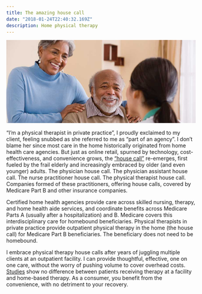 ```yaml
---
title: The amazing house call
date: "2018-01-24T22:40:32.169Z"
description: Home physical therapy
---
```

![housecall](./housecall.jpg)

“I’m a physical therapist in private practice”, I proudly exclaimed to my client, feeling snubbed as she referred to me as “part of an agency”.  I don’t blame her since most care in the home historically originated from home health care agencies.  But just as online retail, spurned by technology, cost-effectiveness, and convenience grows, the [“house call”](npr.org/templates/story/story.php?storyId=5059072) re-emerges, first fueled by the frail elderly and increasingly embraced by older (and even younger) adults.  The physician house call. The physician assistant house call.  The nurse practitioner house call.  The physical therapist house call.  Companies formed of these practitioners, offering house calls, covered by Medicare Part B and other insurance companies.  

Certified home health agencies provide care across skilled nursing, therapy, and home health aide services, and coordinate benefits across Medicare Parts A (usually after a hospitalization) and B.  Medicare covers this interdisciplinary care for homebound beneficiaries.  Physical therapists in private practice provide outpatient physical therapy in the home (the house call) for Medicare Part B beneficiaries.  The beneficiary does not need to be homebound.     


I embrace physical therapy house calls after years of juggling multiple clients at an outpatient facility.  I can provide thoughtful, effective, one on one care, without the worry of pushing volume to cover overhead costs.  [Studies](https://www.nytimes.com/2017/04/24/well/live/after-knee-or-hip-replacement-no-place-like-home.html) show no difference between patients receiving therapy at a facility and home-based therapy.  As a consumer, you benefit from the convenience, with no detriment to your recovery.
